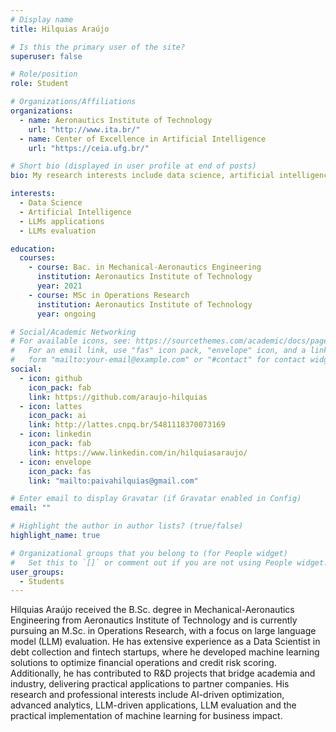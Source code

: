 ```yaml
---
# Display name
title: Hilquias Araújo

# Is this the primary user of the site?
superuser: false

# Role/position
role: Student

# Organizations/Affiliations
organizations:
  - name: Aeronautics Institute of Technology
    url: "http://www.ita.br/"
  - name: Center of Excellence in Artificial Intelligence
    url: "https://ceia.ufg.br/"

# Short bio (displayed in user profile at end of posts)
bio: My research interests include data science, artificial intelligence and LLMs applications and evaluation.

interests:
  - Data Science
  - Artificial Intelligence
  - LLMs applications
  - LLMs evaluation

education:
  courses:
    - course: Bac. in Mechanical-Aeronautics Engineering
      institution: Aeronautics Institute of Technology
      year: 2021
    - course: MSc in Operations Research
      institution: Aeronautics Institute of Technology
      year: ongoing

# Social/Academic Networking
# For available icons, see: https://sourcethemes.com/academic/docs/page-builder/#icons
#   For an email link, use "fas" icon pack, "envelope" icon, and a link in the
#   form "mailto:your-email@example.com" or "#contact" for contact widget.
social:
  - icon: github
    icon_pack: fab
    link: https://github.com/araujo-hilquias
  - icon: lattes
    icon_pack: ai
    link: http://lattes.cnpq.br/5481118370073169
  - icon: linkedin
    icon_pack: fab
    link: https://www.linkedin.com/in/hilquiasaraujo/
  - icon: envelope
    icon_pack: fas
    link: "mailto:paivahilquias@gmail.com"

# Enter email to display Gravatar (if Gravatar enabled in Config)
email: ""

# Highlight the author in author lists? (true/false)
highlight_name: true

# Organizational groups that you belong to (for People widget)
#   Set this to `[]` or comment out if you are not using People widget.
user_groups:
  - Students
---
```


Hilquias Araújo received the B.Sc. degree in Mechanical-Aeronautics Engineering from Aeronautics Institute of Technology and is currently pursuing an M.Sc. in Operations Research, with a focus on large language model (LLM) evaluation. He has extensive experience as a Data Scientist in debt collection and fintech startups, where he developed machine learning solutions to optimize financial operations and credit risk scoring. Additionally, he has contributed to R&D projects that bridge academia and industry, delivering practical applications to partner companies. His research and professional interests include AI-driven optimization, advanced analytics, LLM-driven applications, LLM evaluation and the practical implementation of machine learning for business impact.
